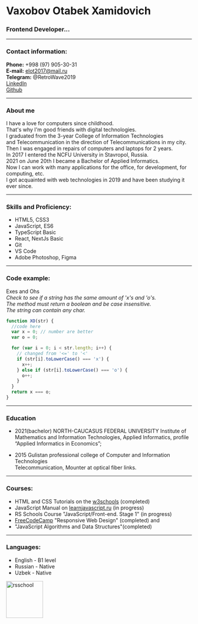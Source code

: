 # Vaxobov Otabek Xamidovich

### Frontend Developer...

---

### Contact information:

**Phone:** +998 (97) 905-30-31<br>
**E-mail:** elot2017@mail.ru<br>
**Telegram:** @RetroWave2019<br>
[LinkedIn](https://www.linkedin.com/in/otabek-vaxobov-8636b7146/)<br>
[Github](https://github.com/OtabekVaxobov)<br>

---

### About me

I have a love for computers since childhood.<br>
That's why I'm good friends with digital technologies.<br>
I graduated from the 3-year College of Information Technologies<br>
and Telecommunication in the direction of Telecommunications in my city.<br>
Then I was engaged in repairs of computers and laptops for 2 years.<br>
In 2017 I entered the NCFU University in Stavropol, Russia.<br>
2021 on June 20th I became a Bachelor of Applied Informatics.<br>
Now I can work with many applications for the office, for development, for computing, etc.<br>
I got acquainted with web technologies in 2019 and have been studying it ever since.<br>

---

### Skills and Proficiency:

- HTML5, CSS3
- JavaScript, ES6
- TypeScript Basic
- React, NextJs Basic
- Git
- VS Code
- Adobe Photoshop, Figma

---

### Code example:

Exes and Ohs<br>
_Check to see if a string has the same amount of 'x's and 'o's.<br>
The method must return a boolean and be case insensitive.<br>
The string can contain any char._ <br>

```javascript
function XO(str) {
  //code here
  var x = 0; // number are better
  var o = 0;

  for (var i = 0; i < str.length; i++) {
    // changed from '<=' to '<'
    if (str[i].toLowerCase() === 'x') {
      x++;
    } else if (str[i].toLowerCase() === 'o') {
      o++;
    }
  }
  return x === o;
}
```

---

### Education

- 2021(bachelor) NORTH-CAUCASUS FEDERAL UNIVERSITY
  Institute of Mathematics and Information Technologies, Applied Informatics, profile “Applied Informatics in Economics”;<br>

- 2015 Gulistan professional college of Computer and Information Technologies<br>
  Telecommunication, Mounter at optical fiber links.<br>

---

### Courses:

- HTML and CSS Tutorials on the [w3schools](https://www.w3schools.com/) (completed)<br>
- JavaScript Manual on [learnjavascript.ru](https://learn.javascript.ru/) (in progress)<br>
- RS Schools Course "JavaScript/Front-end. Stage 1" (in progress)<br>
- [FreeCodeCamp](https://www.freecodecamp.org/) "Responsive Web Design" (completed) and <br>
- "JavaScript Algorithms and Data Structures"(completed)<br>

---

### Languages:

- English \- B1 level<br>
- Russian \- Native<br>
- Uzbek \- Native<br>

[<img align="center" alt="rsschool" width="100px"  src="img/rs_school_js.svg" />](https://rs.school/)
